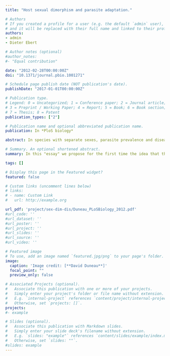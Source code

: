 ```yaml
---
title: "Host sexual dimorphism and parasite adaptation."

# Authors
# If you created a profile for a user (e.g. the default `admin` user), write the username (folder name) here 
# and it will be replaced with their full name and linked to their profile.
authors: 
- admin
- Dieter Ebert

# Author notes (optional)
#author_notes:
#- "Equal contribution"

date: "2012-02-28T00:00:00Z"
doi: "10.1371/journal.pbio.1001271"

# Schedule page publish date (NOT publication's date).
publishDate: "2017-01-01T00:00:00Z"

# Publication type.
# Legend: 0 = Uncategorized; 1 = Conference paper; 2 = Journal article;
# 3 = Preprint / Working Paper; 4 = Report; 5 = Book; 6 = Book section;
# 7 = Thesis; 8 = Patent
publication_types: ["2"]

# Publication name and optional abbreviated publication name.
publication: In *PloS biology*

abstract: In species with separate sexes, parasite prevalence and disease expression is often different between males and females. This effect has mainly been attributed to sex differences in host traits, such as immune response. Here, we make the case for how properties of the parasites themselves can also matter. Specifically, we suggest that differences between host sexes in many different traits, such as morphology and hormone levels, can impose selection on parasites. This selection can eventually lead to parasite adaptations specific to the host sex more commonly encountered, or to differential expression of parasite traits depending on which host sex they find themselves in. Parasites adapted to the sex of the host in this way can contribute to differences between males and females in disease prevalence and expression. Considering those possibilities can help shed light on host–parasite interactions, and impact epidemiological and medical science.

# Summary. An optional shortened abstract.
summary: In this "essay" we propose for the first time the idea that the sexual dimorphism of diseases may be the result of the specific adaptation of parasites to the sex of their host. Similarly, as organisms adapt to the environment to which they are most frequently exposed, parasites can adapt to the sex they encounter most frequently (e.g., either because males and females are exposed differently, or because one sex is more easily infected than another due to immune differences). As a result, parasites behave differently depending on the sex they infect.

tags: []

# Display this page in the Featured widget?
featured: false

# Custom links (uncomment lines below)
# links:
# - name: Custom Link
#   url: http://example.org

url_pdf: 'project/sex-dim-dis/Duneau_PLoSBiology_2012.pdf'
#url_code: ''
#url_dataset: ''
#url_poster: ''
#url_project: ''
#url_slides: ''
#url_source: ''
#url_video: ''

# Featured image
# To use, add an image named `featured.jpg/png` to your page's folder. 
image:
  caption: 'Image credit: [**David Duneau**]'
  focal_point: ""
  preview_only: false

# Associated Projects (optional).
#   Associate this publication with one or more of your projects.
#   Simply enter your project's folder or file name without extension.
#   E.g. `internal-project` references `content/project/internal-project/index.md`.
#   Otherwise, set `projects: []`.
projects:
#- example

# Slides (optional).
#   Associate this publication with Markdown slides.
#   Simply enter your slide deck's filename without extension.
#   E.g. `slides: "example"` references `content/slides/example/index.md`.
#   Otherwise, set `slides: ""`.
#slides: example
---
```

